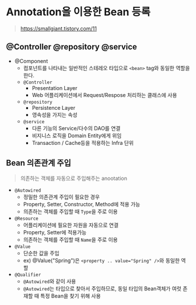 # Annotation을 이용한 Bean 등록
> https://smallgiant.tistory.com/11
## @Controller @repository @service
- @Component
    - 컴포넌트를 나타내는 일반적인 스테레오 타입으로 `<bean>` tag와 동일한 역할을 한다.
    - `@Controller`
        - Presentation Layer
        - Web 어플리케이션에서 Request/Respose 처리하는 클래스에 사용
    - `@repository`
        - Persistence Layer
        - 영속성을 가지는 속성
    - `@service`
        - 다른 기능의 Service/다수의 DAO를 연결
        - 비지니스 로직을 Domain Entity에게 위임
        - Transaction / Cache등을 적용하는 Infra 단위

## Bean 의존관계 주입
> 의존하는 객체를 자동으로 주입해주는 anootation
- `@Autowired`
    - 정밀한 의존관계 주입이 필요한 경우
    - Property, Setter, Constructor, Method에 적용 가능
    - 의존하는 객체를 주입할 때 `Type`을 주로 이용
- `@Resource`
    - 어플리케이션에 필요한 자원을 자동으로 연결
    - Property, Setter에 적용가능
    - 의존하는 객체를 주입할 때 `Name`을 주로 이용
- `@Value`
    - 단순한 값을 주입
    - ex) @Value("Spring")은 `<property .. value="Spring" />`와 동일한 역할
- `@Qualifier`
    - `@Autowired`와 같이 사용
    - `@Autowired`는 타입으로 찾아서 주입하므로, 동일 타입의 Bean객체가 여럿 존재할 때 특정 Bean을 찾기 위해 사용